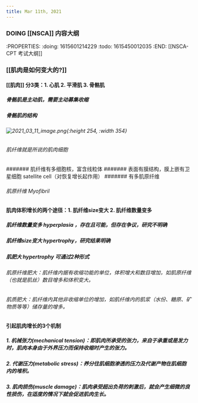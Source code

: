 ```yaml
---
title: Mar 11th, 2021
---
```


### DOING [[NSCA]] 内容大纲
:PROPERTIES:
:doing: 1615601214229
:todo: 1615450012035
:END:
[[NSCA-CPT 考试大纲]]
### [[肌肉是如何变大的?]]
#### [[肌肉]] 分3类：1. 心肌 2. 平滑肌 3. 骨骼肌
##### 骨骼肌是主动肌，需要主动募集收缩
##### 骨骼肌的结构
###### ![2021_03_11_image.png](https://cdn.logseq.com/%2Fd17d09c9-75d5-499c-b3de-25e01e9744615430ae43-5388-4cc8-816a-a7e9ce0bcb002021_03_11_image.png?Expires=4769062035&Signature=Z8AAr1C5IpBEdTIg2sSzA9bfZywbvtLF5jBSftsAzRvmc9wRWug1KeB7akVDPbuHqsTn9uwPBqBR6XK1lEUUlnfYEsdnVlNcc4my5LwQbnlnbnbtc-6HoIYxFTv0U0zpAbJ0gyvQev3IeTy~~MtQS~fdb3BMpxtnrRnqrN7s8n6RSYwN19tfRyxLFtNbcugbC~3g~3q5GvRkRsSm57905W5PPTu~awOoG~LHjCx2cFB835v-YBN1~Ms4IBMqBOvXNI~7KAMdLjpb7NxvapisXQRpgFd2xoRlxyhYVa1i8dTjbPfTVzk3oiSFd4RJHVd7bNiAgoq9Ak9dG9~A5pEs~w__&Key-Pair-Id=APKAJE5CCD6X7MP6PTEA){:height 254, :width 354}
###### 肌纤维就是所说的肌肉细胞
####### 肌纤维有多细胞核，富含线粒体
####### 表面有膜结构，膜上嵌有卫星细胞 satellite cell（对恢复增长起作用）
####### 有多肌原纤维
###### 肌原纤维 Myofibril
#### 肌肉体积增长的两个途径：1. 肌纤维size变大 2. 肌纤维数量变多
##### 肌纤维数量变多 hyperplasia ，存在且可能，但存在争议，研究不明确
##### 肌纤维size变大 hypertrophy，研究结果明确
##### 肌肥大 hypertrophy 可通过2种形式
###### 肌原纤维肥大：肌纤维内据有收缩功能的单位，体积增大和数目增加，如肌原纤维（也就是肌丝）数目增多和体积变大。
###### 肌质肥大：肌纤维内其他非收缩单位的增加，如肌纤维内的肌浆（水份、糖原、矿物质等等）储存量的增多。
#### 引起肌肉增长的3个机制
##### 1. 机械张力(mechanical tension)：即肌肉所承受的张力，来自于承重或是发力时，肌肉本身由于外界压力而保持收缩时产生的张力。
##### 2. 代谢压力(metabolic stress)：养分往肌细胞渗透的压力及代谢产物在肌细胞内的堆积。
##### 3. 肌肉损伤(muscle damage)：肌肉承受超出负荷的刺激后，就会产生细微的良性损伤，在适度的情况下就会促进肌肉生长。
